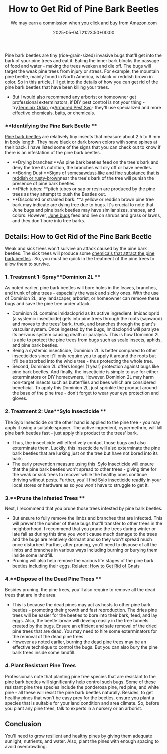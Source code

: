 ﻿---
author: We may earn a commission when you click and buy from Amazon.com
layout: post
title: How to Get Rid of Pine Bark Beetles
date: '2025-05-04T21:23:50+00:00'
categories:
- Beetles
- Guide
tags: []
slug: /how-to-get-rid-of-pine-bark-beetles/
lastmod: 2025-05-07T12:21:27+03:00
---

Pine bark beetles are tiny (rice-grain-sized) invasive bugs that'll get into the bark of your pine trees and eat it. Eating the inner bark blocks the passage of food and water - making the trees weaken and die off.
The bugs will target the weak pine trees from injury or stress.
For example, the mountain pine beetle, mainly found in North America, is black or reddish brown in color.
So in this article, I'll get into the details of how you can get rid of the pine bark beetles that have been killing your trees.
- But I would also recommend any arborist or homeowner get professional exterminators, if DIY pest control is not your thing - try[Terminix](https://pestpolicy.com/orkin-pest-control-review/),[Orkin](https://pestpolicy.com/terminix-review/), or[Armored Pest Svc](https://pestpolicy.com/armored-pest-svc-review/)- they'll use specialized and more effective chemicals, baits, or chemicals.
### **Identifying the Pine Bark Beetle **
[Pine bark beetles](https://ipm.ucanr.edu/legacy_assets/pdf/pestnotes/pnbarkbeetles.pdf)
are relatively tiny insects that measure about 2.5 to 6 mm in body length. They have black or dark brown colors with some spines at their back.
I have listed some of the signs that you can check out to know if there is an infestation of the pine bark beetles.
- **Drying branches:**As pine bark beetles feed on the tree's bark and deny the tree its nutrition, the branches will dry off or have needles.
- **Boring Dust:**Signs of some[sawdust-like and fine substance that is reddish or rusty-brown](https://www.fs.usda.gov/detail/r3/forest-grasslandhealth/insects-diseases/?cid=stelprdb5228465)near the tree's bark of the tree will punish the presence of pine bark beetles.
- **Pitch tubes: **pitch tubes or sap or resin are produced by the pine trees as they attempt to push the Beatles out.
- **Discolored or strained bark: **a yellow or reddish brown pine tree bark may indicate are dying tree due to bugs.
It's crucial to note that June bugs and pine bark beetles may have similar sizes, shapes, and colors. However,
[June bugs](https://pestpolicy.com/how-to-identify-and-get-rid-of-june-bugs/)
feed and live on shrubs and grass or lawns, and they don't bore into tree barks.
## Details: How to Get Rid of the Pine Bark Beetle
Weak and sick trees won't survive an attack caused by the pine bark beetles. The sick trees will produce some
[chemicals that attract the pine bark beetles](https://henderson.ces.ncsu.edu/2020/05/pest-alert-pine-bark-beetles/)
. So, you must be quick in the treatment of the pine trees to allow them to survive.
### 1. Treatment 1: Spray**Dominion 2L **
As noted earlier, pine bark beetles will bore holes in the leaves, branches, and trunk of pine trees - especially the weak and sickly ones. With the use of Dominion 2L, any landscaper, arborist, or homeowner can remove these bugs and save the pine tree under attack.
- Dominion 2L contains imidacloprid as its active ingredient. Imidacloprid (a systemic insecticide) gets into pine trees through the roots (sapwood) and moves to the trees' bark, trunk, and branches through the plant's vascular system.
Once ingested by the bugs, Imidacloprid will paralyze its nervous system causing death or paralysis. This is how Dominion 2L is able to protect the pine trees from bugs such as scale insects, aphids, and pine bark beetles.
- Being a systemic insecticide, Dominion 2L is better compared to other insecticides since it'll only require you to apply it around the roots but it'll be absorbed into the whole tree - thus protecting the whole tree.
- Second, Dominion 2L offers longer (1 year) protection against bugs like pine bark beetles. And finally, the insecticide is simple to use for either exterminators or DIY homeowners.
However, Dominion 2L may harm non-target insects such as butterflies and bees which are considered beneficial.
To apply this Dominion 2L, just sprinkle the product around the base of the pine tree - don't forget to wear your eye protection and gloves.
### 2. Treatment 2: Use**Sylo Insecticide **
The Sylo Insecticide on the other hand is applied to the pine tree - you may apply it using a suitable sprayer. The active ingredient, cypermethrin, will kill pine bark beetles fast - just apply this product to the trees' bark.
- Thus, the insecticide will effectively contact those bugs and also exterminate them. Luckily, this insecticide will also exterminate the pine bark beetles that are lurking just on the tree but have not bored into its bark.
- The early prevention measure using this  Sylo Insecticide will ensure that the pine bark beetles won't spread to other trees - giving time for the weak or sick trees to recover while the healthy ones continue thriving without pests.
Further, you'll find Sylo insecticide readily in your local stores or hardware as so you won't have to struggle to get it.
### 3.**Prune the infested Trees **
Next, I recommend that you prune those trees infested by pine bark beetles.
- But ensure to fully remove the limbs and branches that are infected. This will prevent the number of these bugs that'll transfer to other trees in the neighborhood.
I recommend that you prune the trees during winter or late fall as during this time you won't cause much damage to the trees and the bugs are relatively dormant and so they won't spread much once disturbed.
Further, after pruning, you'll need to dispose of all the limbs and branches in various ways including burning or burying them inside some landfill.
- Pruning will also help remove the various life stages of the pine bark beetles including their eggs.
Related:
[How to Get Rid of Gnats](https://pestpolicy.com/how-to-get-rid-of-gnats/)
### 4.**Dispose of the Dead Pine Trees **
Besides pruning, the pine trees, you'll also require to remove all the dead trees that are in the area.
- This is because the dead pines may act as hosts to other pine bark beetles - promoting their growth and fast reproduction.
The dries pine trees will be easier for the beetles to bore into their bark, feed, and lay eggs. Also, the beetle larvae will develop easily in the tree tunnels created by the bugs.
Ensure an efficient and safe removal of the dried pine trees that are dead. You may need to hire some exterminators for the removal of the dead pine trees.
- However as noted earlier, burning the dead pine trees may be an effective technique to control the bugs. But you can also bury the pine bark trees inside some landfill.
### 4. Plant Resistant Pine Trees
Professionals note that planting pine tree species that are resistant to the pine bark beetles will significantly help control such bugs.
Some of these resistant pine tree species include the ponderosa pine, red pine, and white pine - all these will resist the pine bark beetles naturally.
Besides, to get healthy pines that won't be easy prey for the beetles, ensure you plant a species that is suitable for your land condition and area climate.
So, before you plant any pine trees, talk to experts in a nursery or an arborist.
## Conclusion
You'll need to grow resilient and healthy pines by giving them adequate sunlight, nutrients, and water. Also, plant the pines with enough spacing to avoid overcrowding.